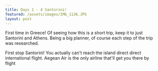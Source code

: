 ```yaml
---
title: Days 1 - 4 Santorini! 
featured: /assets/images/IMG_1136.JPG
layout: post
---
```


<p>First time in Greece! Of seeing how this is a short trip, keep it to just Santorini and Athens. Being a big planner, of course each step of the trip was researched. </p>
<p>First stop Santorini! You actually can't reach the island direct direct international flight. Aegean Air is the only airline that'll get you there by flight</p>

